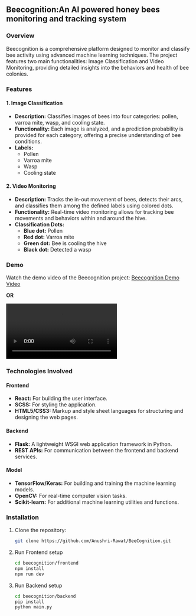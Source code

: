 ## Beecognition:An AI powered honey bees monitoring and tracking system

### Overview
Beecognition is a comprehensive platform designed to monitor and classify bee activity using advanced machine learning techniques. The project features two main functionalities: Image Classification and Video Monitoring, providing detailed insights into the behaviors and health of bee colonies.

### Features

#### 1. Image Classification
- **Description:** Classifies images of bees into four categories: pollen, varroa mite, wasp, and cooling state.
- **Functionality:** Each image is analyzed, and a prediction probability is provided for each category, offering a precise understanding of bee conditions.
- **Labels:** 
  - Pollen
  - Varroa mite
  - Wasp
  - Cooling state

#### 2. Video Monitoring
- **Description:** Tracks the in-out movement of bees, detects their arcs, and classifies them among the defined labels using colored dots.
- **Functionality:** Real-time video monitoring allows for tracking bee movements and behaviors within and around the hive.
- **Classification Dots:**
  - **Blue dot:** Pollen
  - **Red dot:** Varroa mite
  - **Green dot:** Bee is cooling the hive
  - **Black dot:** Detected a wasp

### Demo
Watch the demo video of the Beecognition project: [Beecognition Demo Video](https://res.cloudinary.com/drz6w1d5q/video/upload/v1719299409/beecognition-demo-video_v3krmt.mp4)

**OR** 

![](./beecognition-demo-video.mp4)


### Technologies Involved

#### Frontend
- **React:** For building the user interface.
- **SCSS:** For styling the application.
- **HTML5/CSS3:** Markup and style sheet languages for structuring and designing the web pages.

#### Backend
- **Flask:** A lightweight WSGI web application framework in Python.
- **REST APIs:** For communication between the frontend and backend services.

#### Model
- **TensorFlow/Keras:** For building and training the machine learning models.
- **OpenCV:** For real-time computer vision tasks.
- **Scikit-learn:** For additional machine learning utilities and functions.

### Installation
1. Clone the repository:
   ```bash
   git clone https://github.com/Anushri-Rawat/BeeCognition.git

2. Run Frontend setup
   ```bash
   cd beecognition/frontend
   npm install
   npm run dev

3. Run Backend setup
   ```bash
   cd beecognition/backend
   pip install
   python main.py

